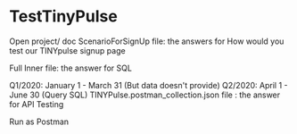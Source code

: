 # TestTinyPulse
Open project/ doc ScenarioForSignUp file: the answers for How would you test our TINYpulse signup page

Full Inner file: the answer for SQL

Q1/2020: January 1 - March 31 (But data doesn't provide)
Q2/2020: April 1 - June 30 (Query SQL)
TINYPulse.postman_collection.json file : the answer for API Testing

Run as Postman
